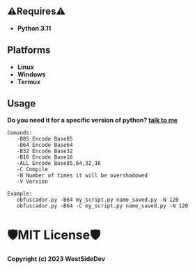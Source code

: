 ## ⚠️Requires⚠️
- **Python 3.11**


## Platforms
- **Linux**
- **Windows**
- **Termux**


## Usage
**Do you need it for a specific version of python? [talk to me](https://t.me/WestSideDev)**

```
Comands:
   -B85 Encode Base85
   -B64 Encode Base64
   -B32 Encode Base32
   -B16 Encode Base16
   -ALL Encode Base85,64,32,16
   -C Compile
   -N Number of times it will be overshadowed
   -V Version

Example:
   obfuscador.py -B64 my_script.py name_saved.py -N 120
   obfuscador.py -B64 -C my_script.py name_saved.py -N 120
```

# 🛡️MIT License🛡️
**Copyright (c) 2023 WestSideDev**
